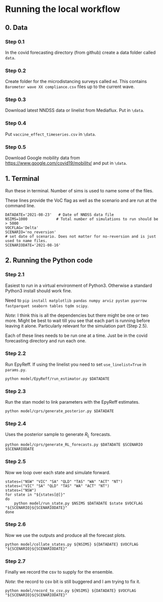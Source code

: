 # Running the local workflow

## 0. Data
### Step 0.1
In the covid forecasting directory (from github) create a data folder called `data`. 
### Step 0.2
Create folder for the microdistancing surveys called `md`. This contains `Barometer wave XX compliance.csv` files up to the current wave. 
### Step 0.3
Download latest NNDSS data or linelist from Mediaflux. Put in `\data`.
### Step 0.4
Put `vaccine_effect_timeseries.csv` in `\data`.
### Step 0.5
Download Google mobility data from https://www.google.com/covid19/mobility/ and put in `\data`.

## 1. Terminal

Run these in terminal. Number of sims is used to name some of the files.

These lines provide the VoC flag as well as the scenario and are run at the command line. 
```
DATADATE='2021-08-23'   # Date of NNDSS data file
NSIMS=1000             # Total number of simulations to run should be > 5000
VOCFLAG='Delta'
SCENARIO='no_reversion'
# set date of scenario. Does not matter for no-reversion and is just used to name files. 
SCENARIODATE='2021-08-16'       
```

## 2. Running the Python code
### Step 2.1

Easiest to run in a virtual environment of Python3. Otherwise a standard Python3 install should work fine. 

Need to `pip install matplotlib pandas numpy arviz pystan pyarrow fastparquet seaborn tables tqdm scipy`.

*Note*: I think this is all the dependencies but there might be one or two more. Might be best to wait till you see that each part is running before leaving it alone. Particularly relevant for the simulation part (Step 2.5).

Each of these lines needs to be run one at a time. Just be in the covid forecasting directory and run each one. 
### Step 2.2

Run EpyReff. If using the linelist you need to set `use_linelist=True` in `params.py`.
```
python model/EpyReff/run_estimator.py $DATADATE
```
### Step 2.3
Run the stan model to link parameters with the EpyReff estimates.
```
python model/cprs/generate_posterior.py $DATADATE 
```

### Step 2.4
Uses the posterior sample to generate $R_L$ forecasts. 
```
python model/cprs/generate_RL_forecasts.py $DATADATE $SCENARIO $SCENARIODATE
```

### Step 2.5
Now we loop over each state and simulate forward. 
```
states=("NSW" "VIC" "SA" "QLD" "TAS" "WA" "ACT" "NT")
states=("VIC" "SA" "QLD" "TAS" "WA" "ACT" "NT")
states=("NSW")
for state in "${states[@]}"
do
    python model/run_state.py $NSIMS $DATADATE $state $VOCFLAG "${SCENARIO}${SCENARIODATE}"
done
```

### Step 2.6
Now we use the outputs and produce all the forecast plots. 
```
python model/collate_states.py ${NSIMS} ${DATADATE} $VOCFLAG "${SCENARIO}${SCENARIODATE}"
```

### Step 2.7
Finally we record the csv to supply for the ensemble. 

*Note*: the record to csv bit is still buggered and I am trying to fix it. 
```
python model/record_to_csv.py ${NSIMS} ${DATADATE} $VOCFLAG "${SCENARIO}${SCENARIODATE}"
```

